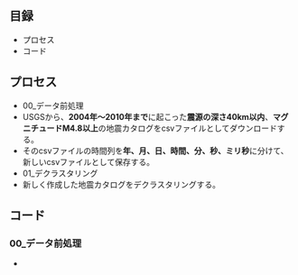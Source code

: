 ## 目録
- プロセス
- コード

## プロセス
- 00_データ前処理
 - USGSから、**2004年～2010年まで**に起こった**震源の深さ40km以内**、**マグニチュードM4.8以上**の地震カタログをcsvファイルとしてダウンロードする。
 - そのcsvファイルの時間列を**年、月、日、時間、分、秒、ミリ秒**に分けて、新しいcsvファイルとして保存する。
- 01_デクラスタリング
 - 新しく作成した地震カタログをデクラスタリングする。

## コード
### 00_データ前処理
- 